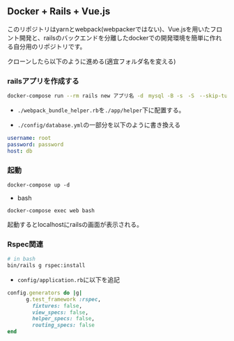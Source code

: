 ## Docker + Rails + Vue.js
このリポジトリはyarnとwebpack(webpackerではない)、Vue.jsを用いたフロント開発と、railsのバックエンドを分離したdockerでの開発環境を簡単に作れる自分用のリポジトリです。 


クローンしたら以下のように進める(適宜フォルダ名を変える)
### railsアプリを作成する
```sh
docker-compose run --rm rails new アプリ名 -d　mysql -B -s　-S　--skip-turbolinks　--skip-test
```

- `./webpack_bundle_helper.rb`を`./app/helper`下に配置する。

- `./config/database.yml`の一部分を以下のように書き換える
```yml
username: root
password: password
host: db
```

### 起動

```
docker-compose up -d
```

- bash
```
docker-compose exec web bash
```    

起動するとlocalhostにrailsの画面が表示される。
### Rspec関連
```sh
# in bash
bin/rails g rspec:install
```
- `config/application.rb`に以下を追記
```ruby
config.generators do |g|
      g.test_framework :rspec,
        fixtures: false,
        view_specs: false,
        helper_specs: false,
        routing_specs: false
end
```